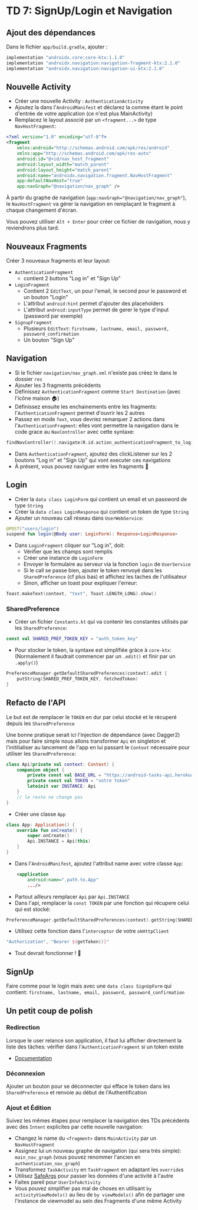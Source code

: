 # TD 7: SignUp/Login et Navigation

## Ajout des dépendances

Dans le fichier `app/build.gradle`, ajouter :

```groovy
implementation "androidx.core:core-ktx:1.1.0"
implementation "androidx.navigation:navigation-fragment-ktx:2.1.0"
implementation "androidx.navigation:navigation-ui-ktx:2.1.0"
```

## Nouvelle Activity

- Créer une nouvelle Activity : `AuthenticationActivity`
- Ajoutez la dans l'`AndroidManifest` et déclarez la comme étant le point d'entrée de votre application (ce n'est plus MainActivity)
- Remplacez le layout associé par un `<fragment...>` de type `NavHostFragment`:

```xml
<?xml version="1.0" encoding="utf-8"?>
<fragment
    xmlns:android="http://schemas.android.com/apk/res/android"
    xmlns:app="http://schemas.android.com/apk/res-auto"
    android:id="@+id/nav_host_fragment"
    android:layout_width="match_parent"
    android:layout_height="match_parent"
    android:name="androidx.navigation.fragment.NavHostFragment"
    app:defaultNavHost="true"
    app:navGraph="@navigation/nav_graph" />
```

À partir du graphe de navigation (`app:navGraph="@navigation/nav_graph"`), le `NavHostFragment` va gérer la navigation en remplaçant le fragment à chaque changement d'écran.

Vous pouvez utiliser `Alt + Enter` pour créer ce fichier de navigation, nous y reviendrons plus tard.

## Nouveaux Fragments

Créer 3 nouveaux fragments et leur layout:

- `AuthenticationFragment`
  - contient 2 buttons "Log in" et "Sign Up"
- `LoginFragment`
  - Contient 2 `EditText`, un pour l'email, le second pour le password et un bouton "Login"
  - L'attribut `android:hint` permet d'ajouter des placeholders
  - L'attribut `android:inputType` permet de gerer le type d'input (password par exemple)
- `SignupFragment`
  - Plusieurs `EditText`: `firstname, lastname, email, password, password_confirmation`
  - Un bouton "Sign Up"

## Navigation

- Si le fichier `navigation/nav_graph.xml` n'existe pas créez le dans le dossier `res`
- Ajouter les 3 fragments précédents
- Définissez `AuthenticationFragment` comme `Start Destination` (avec l'icône maison 🏠)
- Définissez ensuite les enchainements entre les fragments: l'`AuthenticationFragment` permet d'ouvrir les 2 autres
- Passez en mode `Text`, vous devriez remarquer 2 actions dans l'`AuthenticationFragment`: elles vont permettre la navigation dans le code  grace au `NavController` avec cette syntaxe:

```kotlin
findNavController().navigate(R.id.action_authenticationFragment_to_loginFragment)
```

- Dans `AuthenticationFragment`, ajoutez des clickListener sur les 2 boutons "Log in" et "Sign Up" qui vont executer ces navigations
- À présent, vous pouvez naviguer entre les fragments 🎊

## Login

- Créer la `data class LoginForm` qui contient un email et un password de type `String`
- Créer la `data class LoginResponse` qui contient un token de type `String`
- Ajouter un nouveau call réseau dans `UserWebService`:

```kotlin
@POST("users/login")
suspend fun login(@Body user: LoginForm): Response<LoginResponse>
```

- Dans `LoginFragment` cliquer sur "Log in", doit:
  - Vérifier que les champs sont remplis
  - Créer une instance de `LoginForm`
  - Envoyer le formulaire au serveur via la fonction `login` de `UserService`
  - Si le call se passe bien, ajouter le token renvoyé dans les `SharedPreference` (cf plus bas) et affichez les taches de l'utilisateur
  - Sinon, afficher un toast pour expliquer l'erreur:

```kotlin
Toast.makeText(context, "text", Toast.LENGTH_LONG).show()
```

### SharedPreference

- Créer un fichier `Constants.kt` qui va contenir les constantes utilisés par les `SharedPreference`:

```kotlin
const val SHARED_PREF_TOKEN_KEY = "auth_token_key"
```

- Pour stocker le token, la syntaxe est simplifiée gràce à `core-ktx`:
(Normalement il faudrait commencer par un `.edit()` et finir par un `.apply()`)

```kotlin
PreferenceManager.getDefaultSharedPreferences(context).edit {
    putString(SHARED_PREF_TOKEN_KEY, fetchedToken)
}
```

## Refacto de l'API

Le but est de remplacer le `TOKEN` en dur par celui stocké et le récuperé depuis les `SharedPreference`

Une bonne pratique serait ici l'injection de dépendance (avec Dagger2) mais pour faire simple nous allons transformer `Api` en singleton et l'initilialiser au lancement de l'app en lui passant le `Context` nécessaire pour utiliser les `SharedPreference`:

```kotlin
class Api(private val context: Context) {
    companion object {
        private const val BASE_URL = "https://android-tasks-api.herokuapp.com/api/"
        private const val TOKEN = "votre token"
        lateinit var INSTANCE: Api
    }
    // le reste ne change pas
}
```

- Créer une classe `App`

```kotlin
class App: Application() {
    override fun onCreate() {
        super.onCreate()
        Api.INSTANCE = Api(this)
    }
}
```

- Dans l'`AndroidManifest`, ajoutez l'attribut name avec votre classe `App`:

```xml
    <application
        android:name=".path.to.App"
        .../>
```

- Partout ailleurs remplacer `Api` par `Api.INSTANCE`
- Dans l'api, remplacer la `const TOKEN` par une fonction qui récupere celui qui est stocké:

```kotlin
PreferenceManager.getDefaultSharedPreferences(context).getString(SHARED_PREF_TOKEN_KEY, "")
```

- Utilisez cette fonction dans l'`interceptor` de votre `okHttpClient`

```kotlin
"Authorization", "Bearer ${getToken()}"
```

- Tout devrait fonctionner ! 🙌

## SignUp

Faire comme pour le login mais avec une `data class SignUpForm` qui contient: `firstname, lastname, email, password, password_confirmation`

## Un petit coup de polish

### Redirection

Lorsque le user relance son application, il faut lui afficher directement la liste des tâches: vérifier dans l'`AuthenticationFragment` si un token existe

- [Documentation](https://developer.android.com/guide/navigation/navigation-conditional)

### Déconnexion

Ajouter un bouton pour se déconnecter qui efface le token dans les `SharedPreference` et renvoie au début de l'Authentification

### Ajout et Édition

Suivez les mêmes étapes pour remplacer la navigation des TDs précédents avec des `Intent` explicites par cette nouvelle navigation:

- Changez le name du `<fragment>` dans `MainActivity` par un `NavHostFragment`
- Assignez lui un nouveau graphe de navigation (qui sera très simple): `main_nav_graph` (vous pouvez renommer l'ancien en `authentication_nav_graph`)
- Transformez `TaskActivity` en `TaskFragment` en adaptant les `override`s
- Utilisez [SafeArgs](https://developer.android.com/guide/navigation/navigation-pass-data#Safe-args) pour passer les données d'une activité à l'autre
- Faites pareil pour `UserInfoActivity`
- Vous pouvez simplifier pas mal de choses en utilisant `by activityViewModels()` au lieu de `by viewModels()` afin de partager une l'instance de viewmodel au sein des Fragments d'une même Activity
